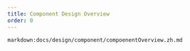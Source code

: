 ```yaml
---
title: Component Design Overview
order: 0
---
```


`markdown:docs/design/component/compoenentOverview.zh.md`